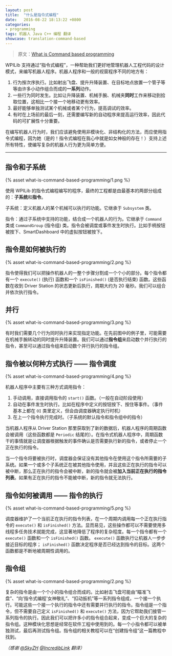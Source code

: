 ```yaml
---		
layout: post		
title:  "什么是指令式编程"		
date:   2016-08-22 18:13:22 +0800		
categories:
- programming
tags: 机器人 Java C++ 编程 翻译
showcase: translation-command-based
---
```


> 原文：[What is Command based programming](http://wpilib.screenstepslive.com/s/4485/m/13809/l/599732-what-is-command-based-programming)

WPILib 支持通过“指令式编程”，一种帮助我们更好地管理机器人工程代码的设计模式，来编写机器人程序。机器人程序和一般的视窗程序不同的地方有：

1. 行为按次序执行。比如射出飞盘、提升升降装置、在目标地点放置一个管子等等由许多小动作组合而成的**一系列**动作。
2. 一些行为同时发生。比如让升降装置、机械手腕、机械夹**同时**工作来移动到拾取位置，这相比一个接一个地移动更有效率。
3. 最好能够单独测试某个机械或者某个行为，提高调试的效率。
4. 有时在上场前的最后一刻，还需要编写新的自动程序来提高运行效率，因此代码的可扩展性十分重要。

在编写机器人行为时，我们应该避免使用非模块化、非结构化的方法，而应使用指令式编程，因为她（是的！指令式编程在我心中就是如女神般的存在！）支持上述所有特性，使编写复杂的机器人行为更为简单方便。

---

## 指令和子系统

{% asset what-is-command-based-programming/1.png %}

使用 WPILib 的指令式编程编写的程序，最终的工程都是由最基本的两部分组成的：**子系统**和**指令**。

子系统：定义机器人的某个机械可以执行的功能。它继承于 `Subsystem` 类。

指令：通过子系统中支持的功能，结合成一个机器人的行为。它继承于 `Command` 类或 `CommandGroup` (指令组) 类。指令会被调度或事件发生时执行。比如手柄按钮被按下、SmartDashboard 中的虚拟按钮被按下。

## 指令是如何被执行的

{% asset what-is-command-based-programming/2.png %}

指令使得我们可以把操作机器人的一整个步骤分割成一个个小的部分。每个指令都有一个 `execute()` (执行) 函数和一个 `isFinished()` (是否执行结束) 函数。这些函数在收到 Driver Station 的状态更新后执行，周期大约为 20 毫秒。我们可以组合并依次执行指令。

## 并行

{% asset what-is-command-based-programming/3.png %}

有时我们需要几个行为同时执行来实现指定功能。在先前图中的例子里，可能需要在机械手腕转动的同时提升升降装置。我们可以通过**指令组**来启动数个并行执行的指令，甚至可以通过指令组来启动数个并行执行的指令组。

## 指令被以何种方式执行 —— 指令调度

{% asset what-is-command-based-programming/4.png %}

机器人程序中主要有三种方式调用指令：

1. 手动调用，直接调用指令的 `start()` 函数。（一般在自动阶段使用）
2. 自动在事件发生时执行。比如在程序中定义的按钮按下、按住等事件。（事件基本上都在 `OI` 类里定义，但会由调度器确定执行时机）
3. 在上一个指令执行完成时。（子系统的默认指令和指令组中的指令）

当机器人程序从 Driver Station 那里获取到了新的数据后，机器人程序的周期函数会被调用（这些函数都是 `Periodic` 结尾的）。在指令式机器人程序中，周期函数干的事情就是让调度器根据触发的事件确认是否需要执行新的指令，或者停止一个正在执行的指令。

当一个指令将要被执行时，调度器会保证没有其他指令在使用这个指令所需要的子系统。如果一个或多个子系统正在被其他指令使用，并且这些正在执行的指令可以被中断，那么正在执行的指令会被中断，新的指令就会被**加入当前正在执行的指令列表**。如果有正在执行的指令不能被中断，新的指令就无法执行。

## 指令如何被调用 —— 指令的执行

{% asset what-is-command-based-programming/5.png %}

调度器维护了一个当前正在执行的指令列表，在一个周期内调用每一个正在执行指令的 `execute()` 和 `isFinished()` 方法。显而易见，这些操作都可以不需要使用多线程多任务技术就能完成，这显著地降低了程序的复杂程度。每一个指令都有一个 `execute()` 函数和一个 `isFinished()` 函数。 `execute()` 函数执行让机器人一步步接近目标的程序； `isFinished()` 函数决定程序是否已经达到指令的目标。这两个函数都是不断地被周期性调用的。

## 指令组

{% asset what-is-command-based-programming/2.png %}

复杂的指令是由一个个小的指令组合而成的。比如射击飞盘可能由“瞄准飞盘”、“向‘指令式编程’女神敬礼”、“扣动扳机”等一系列指令组成，一个接一个执行。可能这些一个接一个执行的指令中还有需要并行执行的指令。指令组是一个指令，但不需要自己定义 `isFinished()` 和 `execute()` 方法，因为它帮助我们接管一系列指令的执行。因此我们可以把许多小的指令组合起来，变成一个巨大的复杂的指令组。这种模块化思想是经常在软件工程中使用到的。每一个小指令都可以被单独测试，最后再测试指令组。指令组的相关教程可以在“创建指令组”这一篇教程中找到。

*（感谢 [@SkyZH](https://github.com/SkyZH) [@IncredibLink](https://github.com/incrediblink/) 翻译）*
